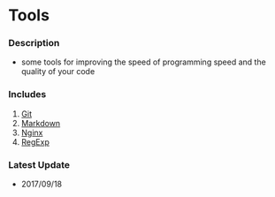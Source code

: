 # Tools

### Description
- some tools for improving the speed of programming speed and the quality of your code

### Includes
1. [Git](https://github.com/coderben2017/Tools/blob/master/git.md)
2. [Markdown](https://github.com/coderben2017/Tools/blob/master/markdown.md)
3. [Nginx](http://blog.csdn.net/qq846294282/article/details/70217469)
4. [RegExp](https://github.com/coderben2017/JS-Regular-expression-awesome)

### Latest Update
- 2017/09/18
